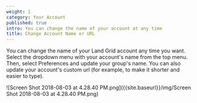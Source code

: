 ```yaml
---
weight: 1
category: Your Account
published: true
intro: You can change the name of your account at any time
title: Change Account Name or URL
---
```

You can change the name of your Land Grid account any time you want. Select the dropdown menu with your account's name from the top menu. Then, select Preferences and update your group's name. You can also update your account's custom url (for example, to make it shorter and easier to type).

![Screen Shot 2018-08-03 at 4.28.40 PM.png]({{site.baseurl}}/img/Screen Shot 2018-08-03 at 4.28.40 PM.png)
